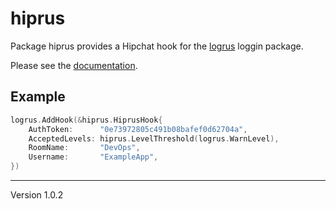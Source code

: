 hiprus
==========

Package hiprus provides a Hipchat hook for the [logrus] loggin package.

Please see the [documentation].

## Example

```Go
logrus.AddHook(&hiprus.HiprusHook{
	AuthToken:      "0e73972805c491b08bafef0d62704a",
	AcceptedLevels: hiprus.LevelThreshold(logrus.WarnLevel),
	RoomName:       "DevOps",
	Username:       "ExampleApp",
})
```

[logrus]: https://github.com/sirupsen/logrus
[documentation]: http://godoc.org/github.com/nubo/hiprus

---
Version 1.0.2
